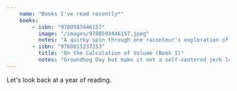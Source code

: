 ```yaml
---
    name: "Books I've read recently*"
    books: 
        - isbn: "9780593446157"
          image: "/images/9780593446157.jpeg"
          notes: "A quirky spin through one raconteur's exploration of American History, in which a treasure trove of historical accidents, surprising incidents, memorable characters build an pointallist portrait of an always-surprising world." 
        - isbn: "9780811237253"
          title: "On the Calculation of Volume (Book I)"
          notes: "Groundhog Day but make it not a self-centered jerk learning a life lesson through eternal recurrence but a meditative, relatively happy person coming to terms with the same quiet November day over and over again, where not much happens but it is rendered electric by an incredibly talented writer."
---
```


Let's look back at a year of reading.
